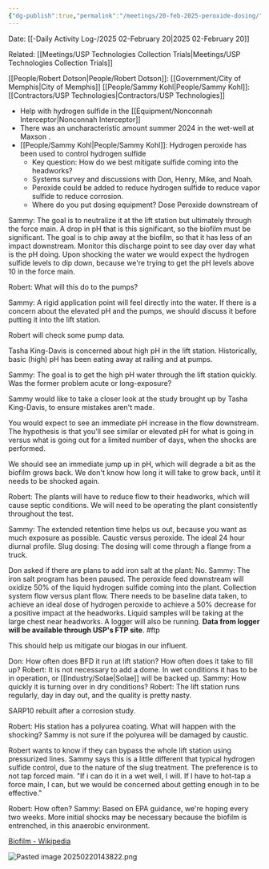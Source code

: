 ```yaml
---
{"dg-publish":true,"permalink":"/meetings/20-feb-2025-peroxide-dosing/","noteIcon":"","created":"2025-02-20T14:32:27.541-06:00"}
---
```


Date: [[-Daily Activity Log-/2025 02-February 20\|2025 02-February 20]]

Related: [[Meetings/USP Technologies Collection Trials\|Meetings/USP Technologies Collection Trials]]
 
[[People/Robert Dotson\|People/Robert Dotson]]: [[Government/City of Memphis\|City of Memphis]]
[[People/Sammy Kohl\|People/Sammy Kohl]]: [[Contractors/USP Technologies\|Contractors/USP Technologies]]

- Help with hydrogen sulfide in the [[Equipment/Nonconnah Interceptor\|Nonconnah Interceptor]]
- There was an uncharacteristic amount summer 2024 in the wet-well at Maxson .
- [[People/Sammy Kohl\|People/Sammy Kohl]]: Hydrogen peroxide has been used to control hydrogen sulfide
	- Key question: How do we best mitigate sulfide coming into the headworks?
	- Systems survey and discussions with Don, Henry, Mike, and Noah.
	- Peroxide could be added to reduce hydrogen sulfide to reduce vapor sulfide to reduce corrosion.
	- Where do you put dosing equipment? Dose Peroxide downstream of 
 
Sammy: The goal is to neutralize it at the lift station but ultimately through the force main.
 A drop in pH that is this significant, so the biofilm must be significant. The goal is to chip away at the biofilm, so that it has less of an impact downstream.
 Monitor this discharge point to see day over day what is the pH doing.
 Upon shocking the water we would expect the hydrogen sulfide levels to dip down, because we're trying to get the pH levels above 10 in the force main.
 
 Robert: What will this do to the pumps?

Sammy: A rigid application point will feel directly into the water. If there is a concern about the elevated pH and the pumps, we should discuss it before putting it into the lift station.

Robert will check some pump data.

Tasha King-Davis is concerned about high pH in the lift station. Historically, basic (high) pH has been eating away at railing and at pumps.

Sammy: The goal is to get the high pH water through the lift station quickly. Was the former problem acute or long-exposure?

Sammy would like to take a closer look at the study brought up by Tasha King-Davis, to ensure mistakes aren't made.

You would expect to see an immediate pH increase in the flow downstream.
The hypothesis is that you'll see similar or elevated pH for what is going in versus what is going out for a limited number of days, when the shocks are performed.

We should see an immediate jump up in pH, which will degrade a bit as the biofilm grows back. We don't know how long it will take to grow back, until it needs to be shocked again. 

Robert: The plants will have to reduce flow to their headworks, which will cause septic conditions. We will need to be operating the plant consistently throughout the test.

Sammy: The extended retention time helps us out, because you want as much exposure as possible. Caustic versus peroxide. The ideal 24 hour diurnal profile. Slug dosing: The dosing will come through a flange from a truck.

Don asked if there are plans to add iron salt at the plant: No.
Sammy: The iron salt program has been paused.
The peroxide feed downstream will oxidize 50% of the liquid hydrogen sulfide coming into the plant. Collection system flow versus plant flow.
There needs to be baseline data taken, to achieve an ideal dose of hydrogen peroxide to achieve a 50% decrease for a positive impact at the headworks.
Liquid samples will be taking at the large chest near headworks. A logger will also be running. **Data from logger will be available through USP's FTP site**. #ftp

This should help us mitigate our biogas in our influent.

Don: How often does BFD it run at lift station? How often does it take to fill up?
Robert: It is not necessary to add a dome. In wet conditions it has to be in operation, or [[Industry/Solae\|Solae]] will be backed up.
Sammy: How quickly it is turning over in dry conditions?
Robert: The lift station runs regularly, day in day out, and the quality is pretty nasty.

SARP10 rebuilt after a corrosion study.

Robert: His station has a polyurea coating. What will happen with the shocking?
Sammy is not sure if the polyurea will be damaged by caustic.

Robert wants to know if they can bypass the whole lift station using pressurized lines.
Sammy says this is a little different that typical hydrogen sulfide control, due to the nature of the slug treatment. The preference is to not tap forced main. "If i can do it in a wet well, I will. If I have to hot-tap a force main, I can, but we would be concerned about getting enough in to be effective."

Robert: How often? 
Sammy: Based on EPA guidance, we're hoping every two weeks. More initial shocks may be necessary because the biofilm is entrenched, in this anaerobic environment.

[Biofilm - Wikipedia](https://en.wikipedia.org/wiki/Biofilm)

![Pasted image 20250220143822.png](/img/user/Pasted%20image%2020250220143822.png)
